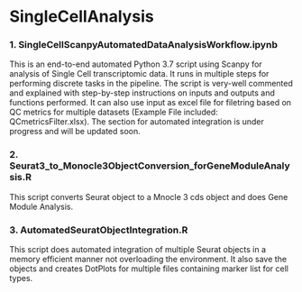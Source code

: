 # SingleCellAnalysis

### 1. SingleCellScanpyAutomatedDataAnalysisWorkflow.ipynb
This is an end-to-end automated Python 3.7 script using Scanpy for analysis of Single Cell transcriptomic data. It runs in multiple steps for performing discrete tasks in the pipeline. The script is very-well commented and explained with step-by-step instructions on inputs and outputs and functions performed. It can also use input as excel file for filetring based on QC metrics for multiple datasets (Example File included: QCmetricsFilter.xlsx). The section for automated integration is under progress and will be updated soon.

### 2. Seurat3_to_Monocle3ObjectConversion_forGeneModuleAnalysis.R
This script converts Seurat object to a Mnocle 3 cds object and does Gene Module Analysis.

### 3. AutomatedSeuratObjectIntegration.R
This script does automated integration of multiple Seurat objects in a memory efficient manner not overloading the environment. It also save the objects and creates DotPlots for multiple files containing marker list for cell types.
